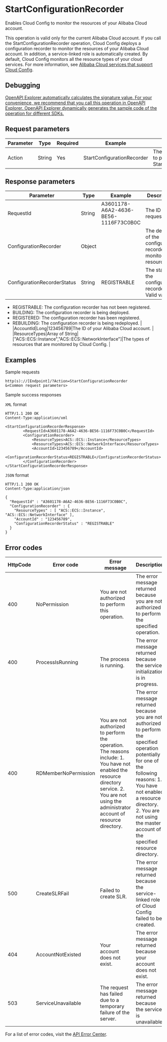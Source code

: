 # StartConfigurationRecorder

Enables Cloud Config to monitor the resources of your Alibaba Cloud account.

This operation is valid only for the current Alibaba Cloud account. If you call the StartConfigurationRecorder operation, Cloud Config deploys a configuration recorder to monitor the resources of your Alibaba Cloud account. In addition, a service-linked role is automatically created. By default, Cloud Config monitors all the resource types of your cloud services. For more information, see [Alibaba Cloud services that support Cloud Config](~~127411~~).

## Debugging

[OpenAPI Explorer automatically calculates the signature value. For your convenience, we recommend that you call this operation in OpenAPI Explorer. OpenAPI Explorer dynamically generates the sample code of the operation for different SDKs.](https://api.aliyun.com/#product=Config&api=StartConfigurationRecorder&type=RPC&version=2019-01-08)

## Request parameters

|Parameter|Type|Required|Example|Description|
|---------|----|--------|-------|-----------|
|Action|String|Yes|StartConfigurationRecorder|The operation that you want to perform. Set the value to StartConfigurationRecorder. |

## Response parameters

|Parameter|Type|Example|Description|
|---------|----|-------|-----------|
|RequestId|String|A3601178-A6A2-4636-BE56-1116F73C0B0C|The ID of the request. |
|ConfigurationRecorder|Object| |The details of the configuration recorder that monitors resources. |
|ConfigurationRecorderStatus|String|REGISTRABLE|The status of the configuration recorder. Valid values:

 -   REGISTRABLE: The configuration recorder has not been registered.
-   BUILDING: The configuration recorder is being deployed.
-   REGISTERED: The configuration recorder has been registered.
-   REBUILDING: The configuration recorder is being redeployed. |
|AccountId|Long|123456789|The ID of your Alibaba Cloud account. |
|ResourceTypes|Array of String|\["ACS::ECS::Instance","ACS::ECS::NetworkInterface"\]|The types of resources that are monitored by Cloud Config. |

## Examples

Sample requests

```
http(s)://[Endpoint]/?Action=StartConfigurationRecorder
&<Common request parameters>
```

Sample success responses

`XML` format

```
HTTP/1.1 200 OK
Content-Type:application/xml

<StartConfigurationRecorderResponse>
		<RequestId>A3601178-A6A2-4636-BE56-1116F73C0B0C</RequestId>
		<ConfigurationRecorder>
			<ResourceTypes>ACS::ECS::Instance</ResourceTypes>
			<ResourceTypes>ACS::ECS::NetworkInterface</ResourceTypes>
			<AccountId>123456789</AccountId>
			<ConfigurationRecorderStatus>REGISTRABLE</ConfigurationRecorderStatus>
		</ConfigurationRecorder>
</StartConfigurationRecorderResponse>
```

`JSON` format

```
HTTP/1.1 200 OK
Content-Type:application/json

{
  "RequestId" : "A3601178-A6A2-4636-BE56-1116F73C0B0C",
  "ConfigurationRecorder" : {
    "ResourceTypes" : [ "ACS::ECS::Instance", "ACS::ECS::NetworkInterface" ],
    "AccountId" : "123456789",
    "ConfigurationRecorderStatus" : "REGISTRABLE"
  }
}
```

## Error codes

|HttpCode|Error code|Error message|Description|
|--------|----------|-------------|-----------|
|400|NoPermission|You are not authorized to perform this operation.|The error message returned because you are not authorized to perform the specified operation.|
|400|ProcessIsRunning|The process is running.|The error message returned because the service initialization is in progress.|
|400|RDMemberNoPermission|You are not authorized to perform the operation. The reasons include: 1. You have not enabled the resource directory service. 2. You are not using the administrator account of resource directory.|The error message returned because you are not authorized to perform the specified operation potentially for one of the following reasons: 1. You have not enabled a resource directory. 2. You are not using the master account of the specified resource directory.|
|500|CreateSLRFail|Failed to create SLR.|The error message returned because the service-linked role of Cloud Config failed to be created.|
|404|AccountNotExisted|Your account does not exist.|The error message returned because your account does not exist.|
|503|ServiceUnavailable|The request has failed due to a temporary failure of the server.|The error message returned because the service is unavailable.|

For a list of error codes, visit the [API Error Center](https://error-center.alibabacloud.com/status/product/Config).

